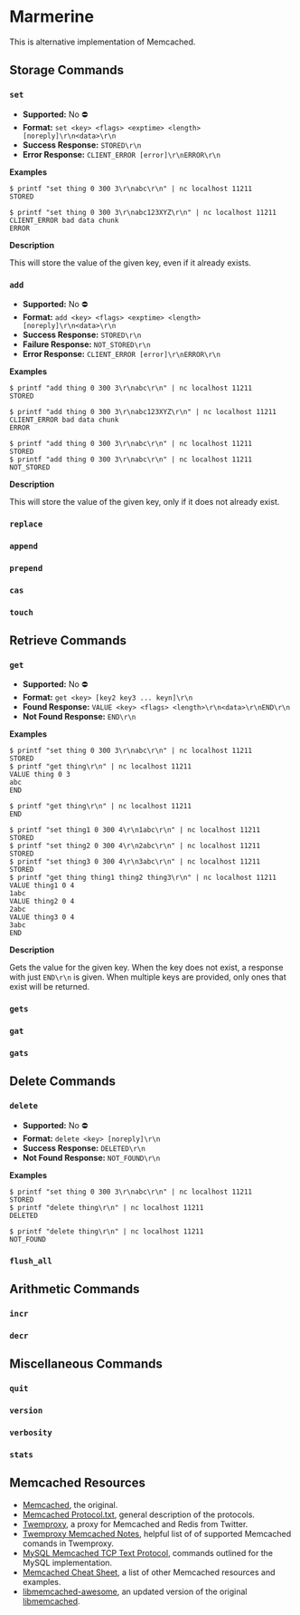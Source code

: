 # Marmerine

This is alternative implementation of Memcached.

## Storage Commands

### `set`

- **Supported:** No &#9940;
- **Format:** `set <key> <flags> <exptime> <length> [noreply]\r\n<data>\r\n`
- **Success Response:** `STORED\r\n`
- **Error Response:** `CLIENT_ERROR [error]\r\nERROR\r\n`

__Examples__
```shell
$ printf "set thing 0 300 3\r\nabc\r\n" | nc localhost 11211
STORED
```

```shell
$ printf "set thing 0 300 3\r\nabc123XYZ\r\n" | nc localhost 11211
CLIENT_ERROR bad data chunk
ERROR
```

__Description__

This will store the value of the given key, even if it already exists.

### `add`

- **Supported:** No &#9940;
- **Format:** `add <key> <flags> <exptime> <length> [noreply]\r\n<data>\r\n`
- **Success Response:** `STORED\r\n`
- **Failure Response:** `NOT_STORED\r\n`
- **Error Response:** `CLIENT_ERROR [error]\r\nERROR\r\n`

__Examples__
```shell
$ printf "add thing 0 300 3\r\nabc\r\n" | nc localhost 11211
STORED
```

```shell
$ printf "add thing 0 300 3\r\nabc123XYZ\r\n" | nc localhost 11211
CLIENT_ERROR bad data chunk
ERROR
```

```shell
$ printf "add thing 0 300 3\r\nabc\r\n" | nc localhost 11211
STORED
$ printf "add thing 0 300 3\r\nabc\r\n" | nc localhost 11211
NOT_STORED
```

__Description__

This will store the value of the given key, only if it does not already exist.

### `replace`

### `append`

### `prepend`

### `cas`

### `touch`

## Retrieve Commands 

### `get`

- **Supported:** No &#9940;
- **Format:** `get <key> [key2 key3 ... keyn]\r\n`
- **Found Response:** `VALUE <key> <flags> <length>\r\n<data>\r\nEND\r\n`
- **Not Found Response:** `END\r\n`

__Examples__
```shell
$ printf "set thing 0 300 3\r\nabc\r\n" | nc localhost 11211
STORED
$ printf "get thing\r\n" | nc localhost 11211
VALUE thing 0 3
abc
END
```

```shell
$ printf "get thing\r\n" | nc localhost 11211
END
```

```shell
$ printf "set thing1 0 300 4\r\n1abc\r\n" | nc localhost 11211
STORED
$ printf "set thing2 0 300 4\r\n2abc\r\n" | nc localhost 11211
STORED
$ printf "set thing3 0 300 4\r\n3abc\r\n" | nc localhost 11211
STORED
$ printf "get thing thing1 thing2 thing3\r\n" | nc localhost 11211
VALUE thing1 0 4
1abc
VALUE thing2 0 4
2abc
VALUE thing3 0 4
3abc
END
```


__Description__

Gets the value for the given key.  When the key does not exist, a response with just `END\r\n` is given.  When multiple keys are provided, only ones that exist will be returned.

### `gets`

### `gat`

### `gats`

## Delete Commands

### `delete`

- **Supported:** No &#9940;
- **Format:** `delete <key> [noreply]\r\n`
- **Success Response:** `DELETED\r\n`
- **Not Found Response:** `NOT_FOUND\r\n`

__Examples__
```shell
$ printf "set thing 0 300 3\r\nabc\r\n" | nc localhost 11211
STORED
$ printf "delete thing\r\n" | nc localhost 11211
DELETED
```

```shell
$ printf "delete thing\r\n" | nc localhost 11211
NOT_FOUND
```

### `flush_all`

## Arithmetic Commands

### `incr`

### `decr`

## Miscellaneous Commands

### `quit`

### `version`

### `verbosity`

### `stats`

## Memcached Resources

- [Memcached](https://github.com/memcached/memcached), the original.
- [Memcached Protocol.txt](https://github.com/memcached/memcached/blob/master/doc/protocol.txt), general description of the protocols.
- [Twemproxy](https://github.com/twitter/twemproxy), a proxy for Memcached and Redis from Twitter.
- [Twemproxy Memcached Notes](https://github.com/twitter/twemproxy/blob/master/notes/memcache.md), helpful list of of supported Memcached comands in Twemproxy.
- [MySQL Memcached TCP Text Protocol](https://docs.oracle.com/cd/E17952_01/mysql-5.6-en/ha-memcached-interfaces-protocol.html), commands outlined for the MySQL implementation.
- [Memcached Cheat Sheet](https://lzone.de/cheat-sheet/memcached), a list of other Memcached resources and examples.
- [libmemcached-awesome](https://github.com/awesomized/libmemcached), an updated version of the original [libmemcached](https://libmemcached.org/libMemcached.html).
